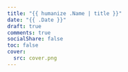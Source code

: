 ```yaml
---
title: "{{ humanize .Name | title }}"
date: "{{ .Date }}"
draft: true
comments: true
socialShare: false
toc: false
cover:
  src: cover.png
---
```

